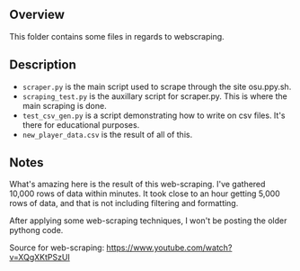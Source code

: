 ## Overview
This folder contains some files in regards to webscraping. 

## Description

- `scraper.py` is the main script used to scrape through the site osu.ppy.sh. 
- `scraping_test.py` is the auxillary script for scraper.py. This is where the main scraping is done.
- `test_csv_gen.py` is a script demonstrating how to write on csv files. It's there for educational purposes. 
- `new_player_data.csv` is the result of all of this.

## Notes
What's amazing here is the result of this web-scraping. I've gathered 10,000 rows of data within minutes. It took close to an hour getting 5,000 rows of data, and that is not including filtering and formatting. 

After applying some web-scraping techniques, I won't be posting the older pythong code. 

Source for web-scraping: https://www.youtube.com/watch?v=XQgXKtPSzUI
